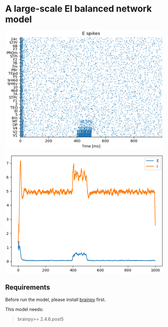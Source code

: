 
# A large-scale EI balanced network model


![](demo/exe_cells.png)

![](demo/firing_rate.png)


## Requirements

Before run the model, please install [brainpy](https://github.com/brainpy/BrainPy) first.

This model needs:

> brainpy>= 2.4.6.post5



